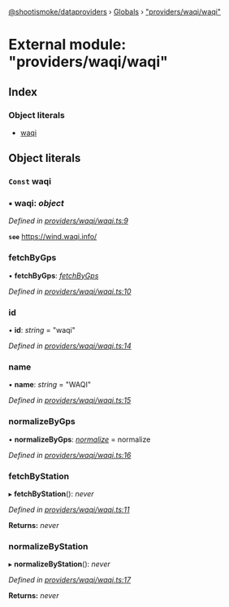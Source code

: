 [@shootismoke/dataproviders](../README.md) › [Globals](../globals.md) › ["providers/waqi/waqi"](_providers_waqi_waqi_.md)

# External module: "providers/waqi/waqi"

## Index

### Object literals

* [waqi](_providers_waqi_waqi_.md#const-waqi)

## Object literals

### `Const` waqi

### ▪ **waqi**: *object*

*Defined in [providers/waqi/waqi.ts:9](https://github.com/shootismoke/common/blob/0ff5619/packages/dataproviders/src/providers/waqi/waqi.ts#L9)*

**`see`** https://wind.waqi.info/

###  fetchByGps

• **fetchByGps**: *[fetchByGps](_providers_waqi_fetchby_.md#fetchbygps)*

*Defined in [providers/waqi/waqi.ts:10](https://github.com/shootismoke/common/blob/0ff5619/packages/dataproviders/src/providers/waqi/waqi.ts#L10)*

###  id

• **id**: *string* = "waqi"

*Defined in [providers/waqi/waqi.ts:14](https://github.com/shootismoke/common/blob/0ff5619/packages/dataproviders/src/providers/waqi/waqi.ts#L14)*

###  name

• **name**: *string* = "WAQI"

*Defined in [providers/waqi/waqi.ts:15](https://github.com/shootismoke/common/blob/0ff5619/packages/dataproviders/src/providers/waqi/waqi.ts#L15)*

###  normalizeByGps

• **normalizeByGps**: *[normalize](_providers_waqi_normalize_.md#normalize)* =  normalize

*Defined in [providers/waqi/waqi.ts:16](https://github.com/shootismoke/common/blob/0ff5619/packages/dataproviders/src/providers/waqi/waqi.ts#L16)*

###  fetchByStation

▸ **fetchByStation**(): *never*

*Defined in [providers/waqi/waqi.ts:11](https://github.com/shootismoke/common/blob/0ff5619/packages/dataproviders/src/providers/waqi/waqi.ts#L11)*

**Returns:** *never*

###  normalizeByStation

▸ **normalizeByStation**(): *never*

*Defined in [providers/waqi/waqi.ts:17](https://github.com/shootismoke/common/blob/0ff5619/packages/dataproviders/src/providers/waqi/waqi.ts#L17)*

**Returns:** *never*
